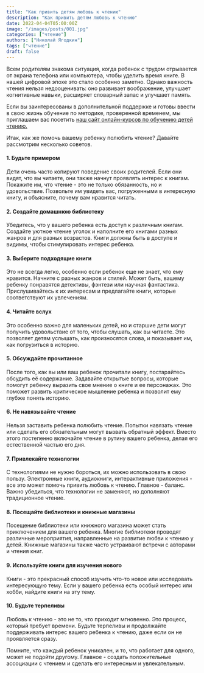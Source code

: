 ```yaml
---
title: "Как привить детям любовь к чтению"
description: "Как привить детям любовь к чтению"
date: 2022-04-04T05:00:00Z
image: "/images/posts/001.jpg"
categories: ["чтение"]
authors: ["Николай Ягодкин"]
tags: ["чтение"]
draft: false
---
```


Всем родителям знакома ситуация, когда ребенок с трудом отрывается от экрана телефона или компьютера, чтобы уделить время книге. В нашей цифровой эпохе это стало особенно заметно. Однако важность чтения нельзя недооценивать: оно развивает воображение, улучшает когнитивные навыки, расширяет словарный запас и улучшает память.  

Если вы заинтересованы в дополнительной поддержке и готовы ввести в свою жизнь обучение по методике, проверенной временем, мы приглашаем вас посетить [наш сайт онлайн-курсов по обучению  детей чтению.](https://www.google.com)

Итак, как же помочь вашему ребенку полюбить чтение? Давайте рассмотрим несколько советов.

#### 1. Будьте примером ####

Дети очень часто копируют поведение своих родителей. Если они видят, что вы читаете, они также начнут проявлять интерес к книгам. Покажите им, что чтение - это не только обязанность, но и удовольствие. Позвольте им увидеть вас, погруженными в интересную книгу, и объясните, почему вам нравится читать.

#### 2. Создайте домашнюю библиотеку #### 

Убедитесь, что у вашего ребенка есть доступ к различным книгам. Создайте уютное чтение уголок и наполните его книгами разных жанров и для разных возрастов. Книги должны быть в доступе и видимы, чтобы стимулировать интерес ребенка.

#### 3. Выберите подходящие книги #### 

Это не всегда легко, особенно если ребенок еще не знает, что ему нравится. Начните с разных жанров и стилей. Может быть, вашему ребенку понравятся детективы, фэнтези или научная фантастика. Прислушивайтесь к их интересам и предлагайте книги, которые соответствуют их увлечениям.

#### 4. Читайте вслух #### 

Это особенно важно для маленьких детей, но и старшие дети могут получить удовольствие от того, чтобы слушать, как вы читаете. Это позволяет детям услышать, как произносятся слова, и показывает им, как погрузиться в историю.

#### 5. Обсуждайте прочитанное #### 

После того, как вы или ваш ребенок прочитали книгу, постарайтесь обсудить её содержание. Задавайте открытые вопросы, которые помогут ребенку выразить свое мнение о книге и ее персонажах. Это поможет развить критическое мышление ребенка и позволит ему глубже понять историю.

#### 6. Не навязывайте чтение #### 

Нельзя заставить ребенка полюбить чтение. Попытки навязать чтение или сделать его обязательным могут вызвать обратный эффект. Вместо этого постепенно включайте чтение в рутину вашего ребенка, делая его естественной частью его дня.

#### 7. Привлекайте технологии #### 

С технологиями не нужно бороться, их можно использовать в свою пользу. Электронные книги, аудиокниги, интерактивные приложения - все это может помочь привить любовь к чтению. Главное - баланс. Важно убедиться, что технологии не заменяют, но дополняют традиционное чтение.

#### 8. Посещайте библиотеки и книжные магазины #### 

Посещение библиотеки или книжного магазина может стать приключением для вашего ребенка. Многие библиотеки проводят различные мероприятия, направленные на развитие любви к чтению у детей. Книжные магазины также часто устраивают встречи с авторами и чтения книг.

#### 9. Используйте книги для изучения нового #### 

Книги - это прекрасный способ изучить что-то новое или исследовать интересующую тему. Если у вашего ребенка есть особый интерес или хобби, найдите книги на эту тему. 

#### 10. Будьте терпеливы #### 

Любовь к чтению - это не то, что приходит мгновенно. Это процесс, который требует времени. Будьте терпеливы и продолжайте поддерживать интерес вашего ребенка к чтению, даже если он не проявляется сразу.

Помните, что каждый ребенок уникален, и то, что работает для одного, может не подойти другому. Главное - создать положительные ассоциации с чтением и сделать его интересным и увлекательным.
